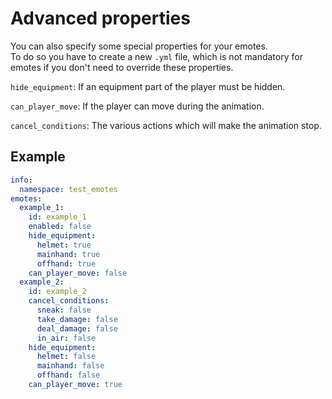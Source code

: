 # Advanced properties

You can also specify some special properties for your emotes.\
To do so you have to create a new `.yml` file, which is not mandatory for emotes if you don't need to override these properties.

`hide_equipment`: If an equipment part of the player must be hidden.

`can_player_move`: If the player can move during the animation.

`cancel_conditions`: The various actions which will make the animation stop.

## Example

```yaml
info:
  namespace: test_emotes
emotes:
  example_1:
    id: example_1
    enabled: false
    hide_equipment:
      helmet: true
      mainhand: true
      offhand: true
    can_player_move: false
  example_2:
    id: example_2
    cancel_conditions:
      sneak: false
      take_damage: false
      deal_damage: false
      in_air: false
    hide_equipment:
      helmet: false
      mainhand: false
      offhand: false
    can_player_move: true
```
